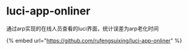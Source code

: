 # luci-app-onliner

通过arp实现的在线人员查看的luci界面，统计误差为arp老化时间

{% embed url="https://github.com/rufengsuixing/luci-app-onliner" %}
